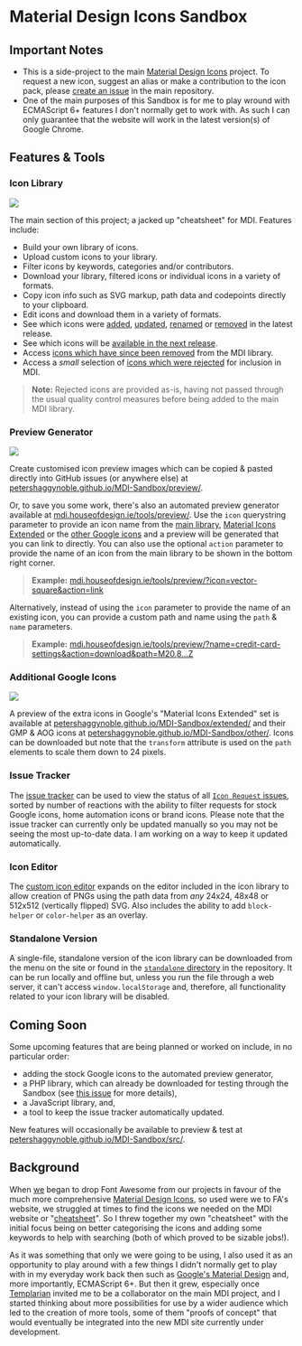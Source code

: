 # Material Design Icons Sandbox
## Important Notes
- This is a side-project to the main [Material Design Icons](https://materialdesignicons.com/) project. To request a new icon, suggest an alias or make a contribution to the icon pack, please [create an issue](https://github.com/Templarian/MaterialDesign/issues) in the main repository.
- One of the main purposes of this Sandbox is for me to play wround with ECMAScript 6+ features I don't normally get to work with. As such I can only guarantee that the website will work in the latest version(s) of Google Chrome.

## Features & Tools

### Icon Library
![](https://petershaggynoble.github.io/MDI-Sandbox/img/readme/library.png)

The main section of this project; a jacked up "cheatsheet" for MDI. Features include:
- Build your own library of icons.
- Upload custom icons to your library.
- Filter icons by keywords, categories and/or contributors.
- Download your library, filtered icons or individual icons in a variety of formats.
- Copy icon info such as SVG markup, path data and codepoints directly to your clipboard.
- Edit icons and download them in a variety of formats.
- See which icons were [added](https://petershaggynoble.github.io/MDI-Sandbox/?section=new), [updated](https://petershaggynoble.github.io/MDI-Sandbox/?section=updated), [renamed](https://petershaggynoble.github.io/MDI-Sandbox/?section=renamed) or [removed](https://petershaggynoble.github.io/MDI-Sandbox/?section=removed) in the latest release.
- See which icons will be [available in the next release](https://petershaggynoble.github.io/MDI-Sandbox/?section=soon).
- Access [icons which have since been removed](https://petershaggynoble.github.io/MDI-Sandbox/?section=retired) from the MDI library.
- Access a *small* selection of [icons which were rejected](https://petershaggynoble.github.io/MDI-Sandbox/?section=rejected) for inclusion in MDI.

> **Note:** Rejected icons are provided as-is, having not passed through the usual quality control measures before being added to the main MDI library.

### Preview Generator
![](https://petershaggynoble.github.io/MDI-Sandbox/img/readme/previews.png)

Create customised icon preview images which can be copied & pasted directly into GitHub issues (or anywhere else) at [petershaggynoble.github.io/MDI-Sandbox/preview/](https://petershaggynoble.github.io/MDI-Sandbox/preview/).

Or, to save you some work, there's also an automated preview generator available at [mdi.houseofdesign.ie/tools/preview/](http://mdi.houseofdesign.ie/tools/preview/). Use the `icon` querystring parameter to provide an icon name from the [main library](https://petershaggynoble.github.io/MDI-Sandbox/), [Material Icons Extended](https://petershaggynoble.github.io/MDI-Sandbox/extended/) or the [other Google icons](https://petershaggynoble.github.io/MDI-Sandbox/other/) and a preview will be generated that you can link to directly. You can also use the optional `action` parameter to provide the name of an icon from the main library to be shown in the bottom right corner.
> **Example:** [mdi.houseofdesign.ie/tools/preview/?icon=vector-square&action=link](http://mdi.houseofdesign.ie/tools/preview/?icon=vector-square&action=link)

Alternatively, instead of using the `icon` parameter to provide the name of an existing icon, you can provide a custom path and name using the `path` & `name` parameters.

> **Example:** [mdi.houseofdesign.ie/tools/preview/?name=credit-card-settings&action=download&path=M20,8...Z](http://mdi.houseofdesign.ie/tools/preview/?name=credit-card-settings&action=download&path=M20,8H4V6H20M20,18H4V12H20M20,4H4C2.89,4%202,4.89%202,6V18A2,2%200%200,0%204,20H20A2,2%200%200,0%2022,18V6C22,4.89%2021.1,4%2020,4M7,22H9V24H7V22M11,22H13V24H11V22M15,22H17V24H15V22Z)

### Additional Google Icons
![](https://petershaggynoble.github.io/MDI-Sandbox/img/readme/extended.png)

A preview of the extra icons in Google's "Material Icons Extended" set is available at [petershaggynoble.github.io/MDI-Sandbox/extended/](https://petershaggynoble.github.io/MDI-Sandbox/extended/) and their GMP & AOG icons at [petershaggynoble.github.io/MDI-Sandbox/other/](https://petershaggynoble.github.io/MDI-Sandbox/other/). Icons can be downloaded but note that the `transform` attribute is used on the `path` elements to scale them down to 24 pixels.

### Issue Tracker
The [issue tracker](https://petershaggynoble.github.io/MDI-Sandbox/issues/) can be used to view the status of all [`Icon Request` issues](https://github.com/Templarian/MaterialDesign/issues?q=is%3Aissue+is%3Aopen+label%3A%22Icon+Request+%3Apencil2%3A%22), sorted by number of reactions with the ability to filter requests for stock Google icons, home automation icons or brand icons. Please note that the issue tracker can currently only be updated manually so you may not be seeing the most up-to-date data. I am working on a way to keep it updated automatically.

### Icon Editor
The [custom icon editor](https://petershaggynoble.github.io/MDI-Sandbox/editor/) expands on the editor included in the icon library to allow creation of PNGs using the path data from _any_ 24x24, 48x48 or 512x512 (vertically flipped) SVG. Also includes the ability to add `block-helper` or `color-helper` as an overlay.

### Standalone Version
A single-file, standalone version of the icon library can be downloaded from the menu on the site or found in the [`standalone` directory](https://github.com/PeterShaggyNoble/MDI-Sandbox/tree/master/standalone) in the repository. It can be run locally and offline but, unless you run the file through a web server, it can't access `window.localStorage` and, therefore, all functionality related to your icon library will be disabled.

## Coming Soon
Some upcoming features that are being planned or worked on include, in no particular order:
- adding the stock Google icons to the automated preview generator,
- a PHP library, which can already be downloaded for testing through the Sandbox (see [this issue](https://github.com/Templarian/MaterialDesign/issues/3087) for more details),
- a JavaScript library, and,
- a tool to keep the issue tracker automatically updated.

New features will occasionally be available to preview & test at [petershaggynoble.github.io/MDI-Sandbox/src/](https://petershaggynoble.github.io/MDI-Sandbox/src/).

## Background
When [we](https://houseofdesign.ie/) began to drop Font Awesome from our projects in favour of the much more comprehensive [Material Design Icons](https://materialdesignicons.com/), so used were we to FA's website, we struggled at times to find the icons we needed on the MDI website or "[cheatsheet](https://cdn.materialdesignicons.com/2.3.54/)". So I threw together my own "cheatsheet" with the initial focus being on better categorising the icons and adding some keywords to help with searching (both of which proved to be sizable jobs!).

As it was something that only we were going to be using, I also used it as an opportunity to play around with a few things I didn't normally get to play with in my everyday work back then such as [Google's Material Design](https://material.io/guidelines/) and, more importantly, ECMAScript 6+. But then it grew, especially once [Templarian](https://github.com/Templarian) invited me to be a collaborator on the main MDI project, and I started thinking about more possibilities for use by a wider audience which led to the creation of more tools, some of them "proofs of concept" that would eventually be integrated into the new MDI site currently under development.
